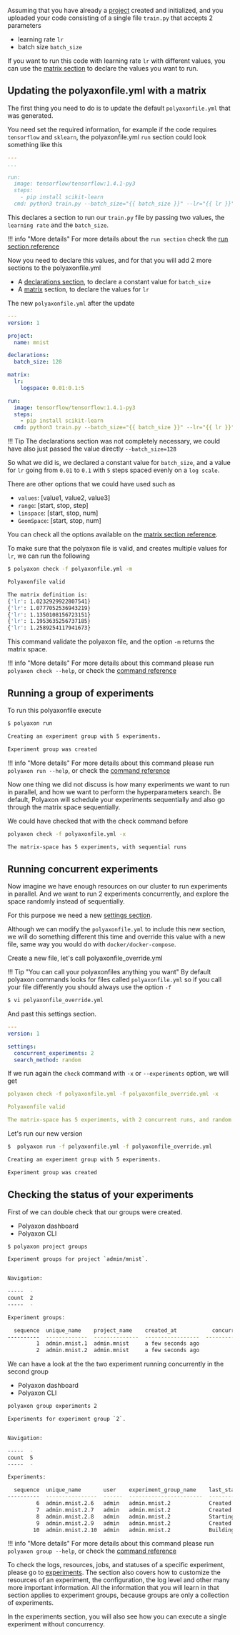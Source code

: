 Assuming that you have already a [project](projects) created and initialized,
and you uploaded your code consisting of a single file `train.py` that accepts 2 parameters

  * learning rate `lr`
  * batch size `batch_size`

If you want to run this code with learning rate `lr` with different values,
you can use the [matrix section](/polyaxonfile_specification/sections#matrix) to declare the values you want to run.

## Updating the polyaxonfile.yml with a matrix

The first thing you need to do is to update the default `polyaxonfile.yml` that was generated.

You need set the required information, for example if the code requires `tensorflow` and `sklearn`,
the polyaxonfile.yml `run` section could look something like this

```yaml
---
...

run:
  image: tensorflow/tensorflow:1.4.1-py3
  steps:
    - pip install scikit-learn
  cmd: python3 train.py --batch_size="{{ batch_size }}" --lr="{{ lr }}"
```

This declares a section to run our `train.py` file by passing two values, the `learning rate` and the `batch_size`.

!!! info "More details"
    For more details about the `run section` check the [run section reference](/polyaxonfile_specification/sections#run)

Now you need to declare this values, and for that you will add 2 more sections to the polyaxonfile.yml

 * A [declarations section](/polyaxonfile_specification/sections#declarations), to declare a constant value for `batch_size`
 * A [matrix](/polyaxonfile_specification/sections#matrix) section, to declare the values for `lr`

The new `polyaxonfile.yml` after the update

```yaml
---
version: 1

project:
  name: mnist

declarations:
  batch_size: 128

matrix:
  lr:
    logspace: 0.01:0.1:5

run:
  image: tensorflow/tensorflow:1.4.1-py3
  steps:
    - pip install scikit-learn
  cmd: python3 train.py --batch_size="{{ batch_size }}" --lr="{{ lr }}"
```

!!! Tip
    The declarations section was not completely necessary,
    we could have also just passed the value directly `--batch_size=128`

So what we did is, we declared a constant value for `batch_size`, and a value for `lr` going from `0.01` to `0.1` with `5` steps spaced evenly on a `log scale`.

There are other options that we could have used such as

 * `values`: [value1, value2, value3]
 * `range`: [start, stop, step]
 * `linspace`: [start, stop, num]
 * `GeomSpace`: [start, stop, num]

You can check all the options available on the [matrix section reference](/polyaxonfile_specification/sections#matrix).

To make sure that the polyaxon file is valid, and creates multiple values for `lr`, we can run the following

```bash
$ polyaxon check -f polyaxonfile.yml -m

Polyaxonfile valid

The matrix definition is:
{'lr': 1.0232929922807541}
{'lr': 1.0777052536943219}
{'lr': 1.1350108156723151}
{'lr': 1.1953635256737185}
{'lr': 1.2589254117941673}
```

This command validate the polyaxon file, and the option `-m` returns the matrix space.

!!! info "More details"
    For more details about this command please run `polyaxon check --help`,
    or check the [command reference](/polyaxon_cli/commands/check)

## Running a group of experiments

To run this polyaxonfile execute

```bash
$ polyaxon run

Creating an experiment group with 5 experiments.

Experiment group was created
```

!!! info "More details"
    For more details about this command please run `polyaxon run --help`,
    or check the [command reference](/polyaxon_cli/commands/run)

Now one thing we did not discuss is how many experiments we want to run in parallel,
and how we want to perform the hyperparameters search. Be default, Polyaxon
will schedule your experiments sequentially and also go through the matrix space sequentially.

We could have checked that with the check command before

```bash
polyaxon check -f polyaxonfile.yml -x

The matrix-space has 5 experiments, with sequential runs
```


## Running concurrent experiments

Now imagine we have enough resources on our cluster to run experiments in parallel.
And we want to run 2 experiments concurrently, and explore the space randomly instead of sequentially.

For this purpose we need a new [settings section](/polyaxonfile_specification/sections#settings).

Although we can modify the `polyaxonfile.yml` to include this new section,
we will do something different this time and override this value with a new file, same way you would do with `docker/docker-compose`.

Create a new file, let's call polyaxonfile_override.yml

!!! Tip "You can call your polyaxonfiles anything you want"
    By default polyaxon commands looks for files called `polyaxonfile.yml`
    so if you call your file differently you should always use the option `-f`

```bash
$ vi polyaxonfile_override.yml
```

And past this settings section.

```yaml
---
version: 1

settings:
  concurrent_experiments: 2
  search_method: random
```

If we run again the `check` command with `-x` or `--experiments` option, we will get

```yaml
polyaxon check -f polyaxonfile.yml -f polyaxonfile_override.yml -x

Polyaxonfile valid

The matrix-space has 5 experiments, with 2 concurrent runs, and random search
```

Let's run our new version

```bash
$  polyaxon run -f polyaxonfile.yml -f polyaxonfile_override.yml

Creating an experiment group with 5 experiments.

Experiment group was created
```

## Checking the status of your experiments

First of we can double check that our groups were created.

 * Polyaxon dashboard
 * Polyaxon CLI

```bash
$ polyaxon project groups

Experiment groups for project `admin/mnist`.


Navigation:

-----  -
count  2
-----  -

Experiment groups:

  sequence  unique_name    project_name    created_at           concurrency    num_experiments    num_pending_experiments    num_running_experiments
----------  -------------  --------------  -----------------  -------------  -----------------  -------------------------  -------------------------
         1  admin.mnist.1  admin.mnist     a few seconds ago              1                  5                          4                          1
         2  admin.mnist.2  admin.mnist     a few seconds ago              2                  5                          3                          2
```

We can have a look at the the two experiment running concurrently in the second group


 * Polyaxon dashboard
 * Polyaxon CLI

```bash
polyaxon group experiments 2

Experiments for experiment group `2`.


Navigation:

-----  -
count  5
-----  -

Experiments:

  sequence  unique_name       user    experiment_group_name    last_status    created_at         is_clone      num_jobs  finished_at    started_at
----------  ----------------  ------  -----------------------  -------------  -----------------  ----------  ----------  -------------  -----------------
         6  admin.mnist.2.6   admin   admin.mnist.2            Created        a few seconds ago  False                0
         7  admin.mnist.2.7   admin   admin.mnist.2            Created        a few seconds ago  False                0
         8  admin.mnist.2.8   admin   admin.mnist.2            Starting       a few seconds ago  False                0                 a few seconds ago
         9  admin.mnist.2.9   admin   admin.mnist.2            Created        a few seconds ago  False                0
        10  admin.mnist.2.10  admin   admin.mnist.2            Building       a few seconds ago  False                0                 a few seconds ago
```

!!! info "More details"
    For more details about this command please run `polyaxon group --help`,
    or check the [command reference](/polyaxon_cli/commands/experiment_group)


To check the logs, resources, jobs, and statuses of a specific experiment, please go to [experiments](experiments).
The section also covers how to customize the resources of an experiment, the configuration,
the log level and other many more important information.
All the information that you will learn in that section applies to experiment groups,
because groups are only a collection of experiments.

In the experiments section, you will also see how you can execute a single experiment without concurrency.
